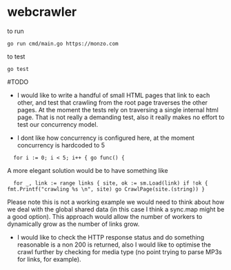 # webcrawler

to run

`go run cmd/main.go https://monzo.com`

to test

`go test`

#TODO

- I would like to write a handful of small HTML pages that link to each other, and test that crawling from the root page traverses the other pages.  At the moment the tests rely on traversing a single internal html page.  That is not really a demanding test, also it really makes no effort to test our concurrency model.

- I dont like how concurrency is configured here, at the moment concurrency is hardcoded to 5

`	for i := 0; i < 5; i++ {
		go func() {
`

  A more elegant solution would be to have something like

`	for _, link := range links {
		site, ok := sm.Load(link)
		if !ok {
			fmt.Printf("crawling %s \n", site)
			go CrawlPage(site.(string))
		}
`

  Please note this is not a working example we would need to think about how we deal with the global shared data (in this case I think a   sync.map might be a good option).  This approach would allow the number of workers to dynamically grow as the number of links grow.

- I would like to check the HTTP response status and do something reasonable is a non 200 is returned, also I would like to optimise the crawl further by checking for media type (no point trying to parse MP3s for links, for example).

